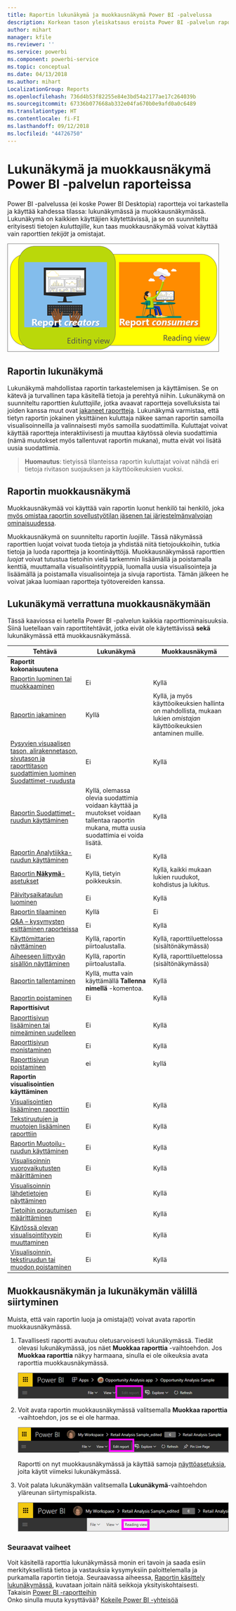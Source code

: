 ```yaml
---
title: Raportin lukunäkymä ja muokkausnäkymä Power BI -palvelussa
description: Korkean tason yleiskatsaus eroista Power BI -palvelun raporttien lukunäkymän ja muokkausnäkymän välillä
author: mihart
manager: kfile
ms.reviewer: ''
ms.service: powerbi
ms.component: powerbi-service
ms.topic: conceptual
ms.date: 04/13/2018
ms.author: mihart
LocalizationGroup: Reports
ms.openlocfilehash: 736d4b53f82255e84e3bd54a2177ae17c264039b
ms.sourcegitcommit: 67336b077668ab332e04fa670b0e9afd0a0c6489
ms.translationtype: HT
ms.contentlocale: fi-FI
ms.lasthandoff: 09/12/2018
ms.locfileid: "44726750"
---
```

# <a name="reading-view-and-editing-view-in-power-bi-service-reports"></a>Lukunäkymä ja muokkausnäkymä Power BI -palvelun raporteissa
Power BI -palvelussa (ei koske Power BI Desktopia) raportteja voi tarkastella ja käyttää kahdessa tilassa: lukunäkymässä ja muokkausnäkymässä. Lukunäkymä on kaikkien käyttäjien käytettävissä, ja se on suunniteltu erityisesti tietojen *kuluttajille*, kun taas muokkausnäkymää voivat käyttää vain raporttien *tekijät* ja omistajat.

![raportin laatijoita ja raportin kuluttajia esittävä kuvitus](media/service-reading-view-and-editing-view/power-bi-creators-consumers.png)

## <a name="report-reading-view"></a>Raportin lukunäkymä

 Lukunäkymä mahdollistaa raportin tarkastelemisen ja käyttämisen. Se on kätevä ja turvallinen tapa käsitellä tietoja ja perehtyä niihin. Lukunäkymä on suunniteltu raporttien *kuluttajille*, jotka avaavat raportteja sovelluksista tai joiden kanssa muut ovat [jakaneet raportteja](service-share-dashboards.md). Lukunäkymä varmistaa, että tietyn raportin jokainen yksittäinen kuluttaja näkee saman raportin samoilla visualisoinneilla ja valinnaisesti myös samoilla suodattimilla.  Kuluttajat voivat käyttää raportteja interaktiivisesti ja muuttaa käytössä olevia suodattimia (nämä muutokset myös tallentuvat raportin mukana), mutta eivät voi lisätä uusia suodattimia.

>**Huomautus**: tietyissä tilanteissa raportin kuluttajat voivat nähdä eri tietoja rivitason suojauksen ja käyttöoikeuksien vuoksi.

## <a name="report-editing-view"></a>Raportin muokkausnäkymä

Muokkausnäkymää voi käyttää vain raportin luonut henkilö tai henkilö, joka [myös omistaa raportin sovellustyötilan jäsenen tai järjestelmänvalvojan ominaisuudessa](service-create-distribute-apps.md).

Muokkausnäkymä on suunniteltu raportin *luojille*. Tässä näkymässä raporttien luojat voivat tuoda tietoja ja yhdistää niitä tietojoukkoihin, tutkia tietoja ja luoda raportteja ja koontinäyttöjä. Muokkausnäkymässä raporttien *luojat* voivat tutustua tietoihin vielä tarkemmin lisäämällä ja poistamalla kenttiä, muuttamalla visualisointityyppiä, luomalla uusia visualisointeja ja lisäämällä ja poistamalla visualisointeja ja sivuja raportista. Tämän jälkeen he voivat jakaa luomiaan raportteja työtovereiden kanssa.

## <a name="reading-view-versus-editing-view"></a>Lukunäkymä verrattuna muokkausnäkymään
Tässä kaaviossa ei luetella Power BI -palvelun kaikkia raporttiominaisuuksia. Siinä luetellaan vain raporttitehtävät, jotka eivät ole käytettävissä **sekä** lukunäkymässä että muokkausnäkymässä.


|Tehtävä  | Lukunäkymä  | Muokkausnäkymä |
|-------------------------|-------|-------|
|**Raportit kokonaisuutena**  |
| [Raportin luominen tai muokkaaminen](service-report-create-new.md) | Ei  | Kyllä |
| [Raportin jakaminen](service-share-reports.md)| Kyllä | Kyllä, ja myös käyttöoikeuksien hallinta on mahdollista, mukaan lukien *omistajan* käyttöoikeuksien antaminen muille. |
| [Pysyvien visuaalisen tason, alirakennetason, sivutason ja raporttitason suodattimien luominen Suodattimet-ruudusta](power-bi-report-add-filter.md) | Ei  | Kyllä |
| [Raportin Suodattimet-ruudun käyttäminen](power-bi-how-to-report-filter.md) | Kyllä, olemassa olevia suodattimia voidaan käyttää ja muutokset voidaan tallentaa raportin mukana, mutta uusia suodattimia ei voida lisätä. | Kyllä |
| [Raportin Analytiikka-ruudun käyttäminen](service-analytics-pane.md) | Ei | Kyllä |
| [Raportin **Näkymä**-asetukset](power-bi-report-display-settings.md) | Kyllä, tietyin poikkeuksin. | Kyllä, kaikki mukaan lukien ruudukot, kohdistus ja lukitus. |
| [Päivitysaikataulun luominen](refresh-data.md) | Ei  | Kyllä |
| [Raportin tilaaminen](service-report-subscribe.md) | Kyllä | Ei |
| [Q&A – kysymysten esittäminen raporteissa](power-bi-q-and-a.md) | Ei  | Kyllä |
| [Käyttömittarien näyttäminen ](service-usage-metrics.md) | Kyllä, raportin piirtoalustalla. | Kyllä, raporttiluettelossa (sisältönäkymässä) |
| [Aiheeseen liittyvän sisällön näyttäminen](service-related-content.md) | Kyllä, raportin piirtoalustalla. | Kyllä, raporttiluettelossa (sisältönäkymässä) |
| [Raportin tallentaminen](service-report-save.md) | Kyllä, mutta vain käyttämällä **Tallenna nimellä** -komentoa. | Kyllä |
| [Raportin poistaminen](service-delete.md) | Ei  | Kyllä |
|**Raporttisivut** |
| [Raporttisivun lisääminen tai nimeäminen uudelleen](power-bi-report-add-page.md)  | Ei  | Kyllä  |
| [Raporttisivun monistaminen](power-bi-report-copy-paste-page.md) | Ei  | Kyllä |
| [Raporttisivun poistaminen](service-delete.md) | ei | kyllä |
|**Raportin visualisointien käyttäminen**|
| [Visualisointien lisääminen raporttiin](visuals/power-bi-report-add-visualizations-i.md) | Ei  | Kyllä |
| [Tekstiruutujen ja muotojen lisääminen raporttiin](power-bi-reports-add-text-and-shapes.md) | Ei  | Kyllä |
| [Raportin Muotoilu-ruudun käyttäminen](service-the-report-editor-take-a-tour.md) | Ei | Kyllä |
| [Visualisoinnin vuorovaikutusten määrittäminen](service-reports-visual-interactions.md) | Ei  | Kyllä |
| [Visualisoinnin lähdetietojen näyttäminen](service-reports-show-data.md) | Ei  | Kyllä |
| [Tietoihin porautumisen määrittäminen](power-bi-visualization-drill-down.md) | Ei  | Kyllä |
| [Käytössä olevan visualisointityypin muuttaminen](visuals/power-bi-report-change-visualization-type.md) | Ei | Kyllä|
| [Visualisoinnin, tekstiruudun tai muodon poistaminen](service-delete.md)| Ei | Kyllä |


## <a name="navigating-between-editing-view-and-reading-view"></a>Muokkausnäkymän ja lukunäkymän välillä siirtyminen
Muista, että vain raportin luoja ja omistaja(t) voivat avata raportin muokkausnäkymässä.

1. Tavallisesti raportti avautuu oletusarvoisesti lukunäkymässä. Tiedät olevasi lukunäkymässä, jos näet **Muokkaa raporttia** -vaihtoehdon. Jos **Muokkaa raporttia** näkyy harmaana, sinulla ei ole oikeuksia avata raporttia muokkausnäkymässä.

   ![Muokkaa raporttia -vaihtoehto harmaana](media/service-reading-view-and-editing-view/power-bi-edit-report-grey.png)

2. Voit avata raportin muokkausnäkymässä valitsemalla **Muokkaa raporttia** -vaihtoehdon, jos se ei ole harmaa.

   ![Muokkaa raporttia -vaihtoehto](media/service-reading-view-and-editing-view/power-bi-edit-report.png)

   Raportti on nyt muokkausnäkymässä ja käyttää samoja [näyttöasetuksia](power-bi-report-display-settings.md), joita käytit viimeksi lukunäkymässä.

2. Voit palata lukunäkymään valitsemalla **Lukunäkymä**-vaihtoehdon yläreunan siirtymispalkista.

    ![Lukunäkymä-vaihtoehto](media/service-reading-view-and-editing-view/power-bi-reading-view.png)



### <a name="next-steps"></a>Seuraavat vaiheet
Voit käsitellä raporttia lukunäkymässä monin eri tavoin ja saada esiin merkityksellistä tietoa ja vastauksia kysymyksiin paloittelemalla ja purkamalla raportin tietoja.  Seuraavassa aiheessa, [Raportin käsittely lukunäkymässä](service-interact-with-a-report-in-editing-view.md), kuvataan joitain näitä seikkoja yksityiskohtaisesti.    
Takaisin [Power BI -raportteihin](service-reports.md)    
Onko sinulla muuta kysyttävää? [Kokeile Power BI -yhteisöä](http://community.powerbi.com/)

